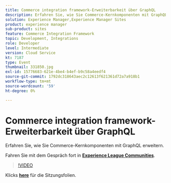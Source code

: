 ```yaml
---
title: Commerce integration framework-Erweiterbarkeit über GraphQL
description: Erfahren Sie, wie Sie Commerce-Kernkomponenten mit GraphQL erweitern. Diese Sitzung wurde im Rahmen des Adobe Developers Live Content-Ereignisses bereitgestellt.
solution: Experience Manager,Experience Manager Sites
product: experience manager
sub-product: sites
feature: Commerce Integration Framework
topic: Development, Integrations
role: Developer
level: Intermediate
version: Cloud Service
kt: 7187
type: Event
thumbnail: 331850.jpg
exl-id: 15776683-621e-4be4-b4ef-b9c58a4eedf4
source-git-commit: 1792dc318643aec2c12613f621361d72a7a918b1
workflow-type: tm+mt
source-wordcount: '59'
ht-degree: 0%

---
```


# Commerce integration framework-Erweiterbarkeit über GraphQL

Erfahren Sie, wie Sie Commerce-Kernkomponenten mit GraphQL erweitern.

Fahren Sie mit dem Gespräch fort in **[Experience League Communities](https://adobe.ly/36Yd3v6)**.

>[!VIDEO](https://video.tv.adobe.com/v/331850/?quality=12&learn=on&hidetitle=true)

Klicks **[here](/help/adobe-developers-live/assets/cif-extensibility-graphql.pdf)** für die Sitzungsfolien.
